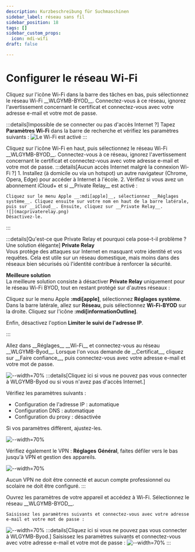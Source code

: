```yaml
---
description: Kurzbeschreibung für Suchmaschinen
sidebar_label: réseau sans fil
sidebar_position: 18
tags: []
sidebar_custom_props:
  icon: mdi-wifi
draft: false

---
```


# Configurer le réseau Wi-Fi

<Tabs groupId="os" queryString>
  <TabItem value="win" label="Windows">
  Cliquez sur l'icône Wi-Fi dans la barre des tâches en bas, puis sélectionnez le réseau Wi-Fi __WLGYMB-BYOD__. Connectez-vous à ce réseau, ignorez l'avertissement concernant le certificat et connectez-vous avec votre adresse e-mail et votre mot de passe.

  :::details[Impossible de se connecter ou pas d'accès Internet ?]
    Tapez __Paramètres Wi-Fi__ dans la barre de recherche et vérifiez les paramètres suivants :
    ![Le Wi-Fi est activé](./Netzwerk%20%20und%20Internet.png)
  :::
  </TabItem>
  
  <TabItem value="osx" label="Mac OS">
  Cliquez sur l'icône Wi-Fi en haut, puis sélectionnez le réseau Wi-Fi __WLGYMB-BYOD__. Connectez-vous à ce réseau, ignorez l'avertissement concernant le certificat et connectez-vous avec votre adresse e-mail et votre mot de passe.  
  :::details[Aucun accès Internet malgré la connexion Wi-Fi ?]
    1. Installez (à domicile ou via un hotspot) un autre navigateur (Chrome, Opera, Edge) pour accéder à Internet à l'école.
    2. Vérifiez si vous avez un abonnement iCloud+ et si __Private Relay__ est activé :

    Cliquez sur le menu Apple __:mdi[apple]__, sélectionnez __Réglages système__. Cliquez ensuite sur votre nom en haut de la barre latérale, puis sur __iCloud__. Ensuite, cliquez sur __Private Relay__.
    ![](macprivaterelay.png)
    Désactivez-le.
  :::

:::details[Qu'est-ce que Private Relay et pourquoi cela pose-t-il problème ? Une solution élégante]
**Private Relay**  
Vous protège des attaques sur Internet en masquant votre identité et vos requêtes. Cela est utile sur un réseau domestique, mais moins dans des réseaux bien sécurisés où l'identité contribue à renforcer la sécurité.

**Meilleure solution**  
La meilleure solution consiste à désactiver __Private Relay__ uniquement pour le réseau Wi-Fi BYOD, tout en restant protégé sur d'autres réseaux :

Cliquez sur le menu Apple __:mdi[apple]__, sélectionnez __Réglages système__. Dans la barre latérale, allez sur __Réseau__, puis sélectionnez __Wi-Fi-BYOD__ sur la droite. Cliquez sur l'icône __:mdi[informationOutline]__.

Enfin, désactivez l'option __Limiter le suivi de l'adresse IP__.

:::
</TabItem>

  <TabItem value="ios" label="iOS">
Allez dans __Réglages__ __Wi-Fi__ et connectez-vous au réseau __WLGYMB-Byod__. Lorsque l'on vous demande de __Certificat__, cliquez sur __Faire confiance__, puis connectez-vous avec votre adresse e-mail et votre mot de passe.

![--width=70%](wlanios1.jpeg)
:::details[Cliquez ici si vous ne pouvez pas vous connecter à WLGYMB-Byod ou si vous n'avez pas d'accès Internet.]

Vérifiez les paramètres suivants :

- Configuration de l'adresse IP : automatique
- Configuration DNS : automatique
- Configuration du proxy : désactivée

Si vos paramètres diffèrent, ajustez-les.

![--width=70%](wlanios2.jpeg)

Vérifiez également le VPN : __Réglages__ __Général__, faites défiler vers le bas jusqu'à VPN et gestion des appareils.

![--width=70%](vpnios.jpg)

Aucun VPN ne doit être connecté et aucun compte professionnel ou scolaire ne doit être configuré.
:::

  </TabItem>

  <TabItem value="android" label="Android">
    Ouvrez les paramètres de votre appareil et accédez à Wi-Fi. Sélectionnez le réseau __WLGYMB-BYOD__.
    
    Saisissez les paramètres suivants et connectez-vous avec votre adresse e-mail et votre mot de passe :
  ![--width=70%](WLAN-Android-Standard.png)
:::details[Cliquez ici si vous ne pouvez pas vous connecter à WLGYMB-Byod.]
Saisissez les paramètres suivants et connectez-vous avec votre adresse e-mail et votre mot de passe :
![--width=70%](WLAN-Android-erweitert.png)
:::
  </TabItem>
</Tabs>
